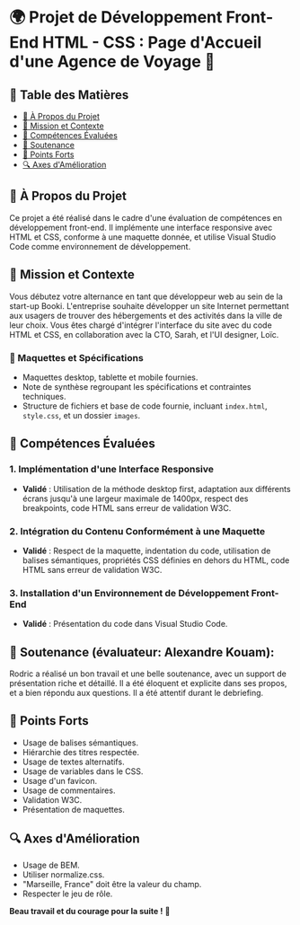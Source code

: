 # 🌍 Projet de Développement Front-End HTML - CSS : Page d'Accueil d'une Agence de Voyage 🌴


## 📌 Table des Matières
- [📖 À Propos du Projet](#📖-À-Propos-du-Projet)
- [🚀 Mission et Contexte](#🚀-mission-et-contexte)
- [🎯 Compétences Évaluées](#🎯-compétences-évaluées)
- [🎤 Soutenance](#🎤-soutenance)
- [🌟 Points Forts](#🌟-points-forts)
- [🔍 Axes d'Amélioration](#🔍-axes-damélioration)

## 📖 À Propos du Projet
Ce projet a été réalisé dans le cadre d'une évaluation de compétences en développement front-end. Il implémente une interface responsive avec HTML et CSS, conforme à une maquette donnée, et utilise Visual Studio Code comme environnement de développement.

## 🚀 Mission et Contexte
Vous débutez votre alternance en tant que développeur web au sein de la start-up Booki. L'entreprise souhaite développer un site Internet permettant aux usagers de trouver des hébergements et des activités dans la ville de leur choix. Vous êtes chargé d'intégrer l'interface du site avec du code HTML et CSS, en collaboration avec la CTO, Sarah, et l'UI designer, Loïc.

### 🎨 Maquettes et Spécifications
- Maquettes desktop, tablette et mobile fournies.
- Note de synthèse regroupant les spécifications et contraintes techniques.
- Structure de fichiers et base de code fournie, incluant `index.html`, `style.css`, et un dossier `images`.

## 🎯 Compétences Évaluées
### 1. Implémentation d'une Interface Responsive
- **Validé** : Utilisation de la méthode desktop first, adaptation aux différents écrans jusqu'à une largeur maximale de 1400px, respect des breakpoints, code HTML sans erreur de validation W3C.

### 2. Intégration du Contenu Conformément à une Maquette
- **Validé** : Respect de la maquette, indentation du code, utilisation de balises sémantiques, propriétés CSS définies en dehors du HTML, code HTML sans erreur de validation W3C.

### 3. Installation d'un Environnement de Développement Front-End
- **Validé** : Présentation du code dans Visual Studio Code.

## 🎤 Soutenance (évaluateur: Alexandre Kouam):
Rodric a réalisé un bon travail et une belle soutenance, avec un support de présentation riche et détaillé. Il a été éloquent et explicite dans ses propos, et a bien répondu aux questions. Il a été attentif durant le debriefing.

## 🌟 Points Forts
- Usage de balises sémantiques.
- Hiérarchie des titres respectée.
- Usage de textes alternatifs.
- Usage de variables dans le CSS.
- Usage d'un favicon.
- Usage de commentaires.
- Validation W3C.
- Présentation de maquettes.

## 🔍 Axes d'Amélioration
- Usage de BEM.
- Utiliser normalize.css.
- "Marseille, France" doit être la valeur du champ.
- Respecter le jeu de rôle.

**Beau travail et du courage pour la suite !** 🎉
